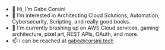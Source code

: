 - 👋 Hi, I’m Gabe Corsini 
- 👀 I’m interested in Architecting Cloud Solutions, Automation, Cybersecurity, Scripting, and really good books.
- 🌱 I'm currently brushing up on AWS Cloud services, gaming architecture, pixel art, REST APIs, OAuth, and more.
- 📫 I can be reached at gabe@corsini.tech 

<!---
corsinitech/corsinitech is a ✨ special ✨ repository because its `README.md` (this file) appears on your GitHub profile.
You can click the Preview link to take a look at your changes.
--->
